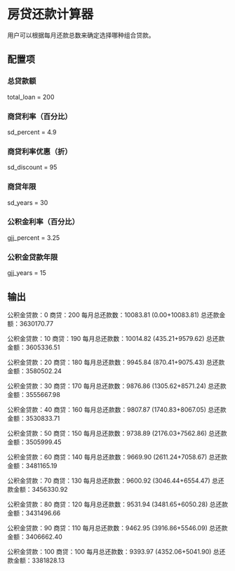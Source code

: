 # 房贷还款计算器
用户可以根据每月还款总数来确定选择哪种组合贷款。

## 配置项
### 总贷款额
total_loan = 200

### 商贷利率（百分比）
sd_percent = 4.9
### 商贷利率优惠（折）
sd_discount = 95
### 商贷年限
sd_years = 30

### 公积金利率（百分比）
gjj_percent = 3.25
### 公积金贷款年限
gjj_years = 15

## 输出
公积金贷款：0 商贷：200 每月总还款数：10083.81 (0.00+10083.81) 
总还款金额：3630170.77

公积金贷款：10 商贷：190 每月总还款数：10014.82 (435.21+9579.62) 
总还款金额：3605336.51

公积金贷款：20 商贷：180 每月总还款数：9945.84 (870.41+9075.43) 
总还款金额：3580502.24

公积金贷款：30 商贷：170 每月总还款数：9876.86 (1305.62+8571.24) 
总还款金额：3555667.98

公积金贷款：40 商贷：160 每月总还款数：9807.87 (1740.83+8067.05) 
总还款金额：3530833.71

公积金贷款：50 商贷：150 每月总还款数：9738.89 (2176.03+7562.86) 
总还款金额：3505999.45

公积金贷款：60 商贷：140 每月总还款数：9669.90 (2611.24+7058.67) 
总还款金额：3481165.19

公积金贷款：70 商贷：130 每月总还款数：9600.92 (3046.44+6554.47) 
总还款金额：3456330.92

公积金贷款：80 商贷：120 每月总还款数：9531.94 (3481.65+6050.28) 
总还款金额：3431496.66

公积金贷款：90 商贷：110 每月总还款数：9462.95 (3916.86+5546.09) 
总还款金额：3406662.40

公积金贷款：100 商贷：100 每月总还款数：9393.97 (4352.06+5041.90) 
总还款金额：3381828.13
